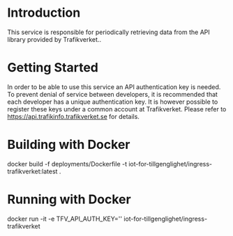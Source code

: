 # Introduction 

This service is responsible for periodically retrieving data from the API library provided by Trafikverket.. 

# Getting Started

In order to be able to use this service an API authentication key is needed. To prevent denial of service between developers, it is recommended that each developer has a unique authentication key. It is however possible to register these keys under a common account at Trafikverket. Please refer to https://api.trafikinfo.trafikverket.se for details.

# Building with Docker

docker build -f deployments/Dockerfile -t iot-for-tillgenglighet/ingress-trafikverket:latest .

# Running with Docker

docker run -it -e TFV_API_AUTH_KEY='<insert your API key here>' iot-for-tillgenglighet/ingress-trafikverket

